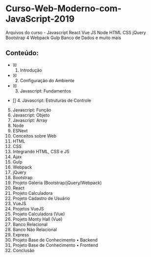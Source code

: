 # Curso-Web-Moderno-com-JavaScript-2019
Arquivos do curso - Javascript React Vue JS Node HTML CSS jQuery Bootstrap 4 Webpack Gulp Banco de Dados e muito mais

## Conteúdo:
- [x] 1. Introdução
- [x] 2. Configuração do Ambiente
- [x] 3. Javascript: Fundamentos
- [] 4. Javascript: Estruturas de Controle
5. Javascript: Função
6. Javascript: Objeto
7. Javascript: Array
8. Node
9. ESNext
10. Conceitos sobre Web
11. HTML
12. CSS
13. Integrando HTML, CSS e JS
14. Ajax
15. Gulp
16. Webpack
17. jQuery
18. Bootstrap
19. Projeto Galeria (Bootstrap/jQuery/Webpack)
20. React
21. Projeto Calculadora
22. Projeto Cadastro de Usuário
23. VueJS
24. Projetos VueJS
25. Projeto Calculadora (Vue)
26. Projeto Monty Hall (Vue)
27. Banco Relacional
28. Banco Não Relacional
29. Express
30. Projeto Base de Conhecimento • Backend
31. Projeto Base de Conhecimento • Frontend
32. Conclusão
